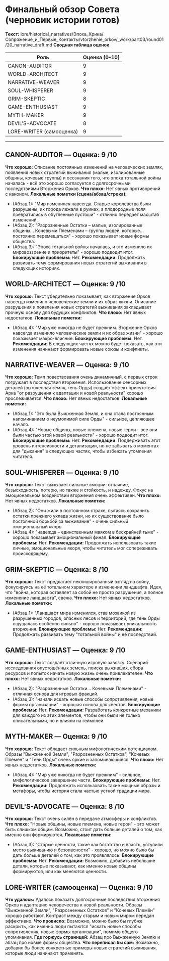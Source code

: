 # Финальный обзор Совета (черновик истории готов)

**Текст:** lore/historical_narratives/Эпоха_Крика/Сопряжение_и_Первые_Контакты/vtorzhenie_orkov/_work/part03/round01/20_narrative_draft.md
**Сводная таблица оценок**

| Роль              | Оценка (0–10) |
|-------------------|---------------|
| CANON-AUDITOR     | 9             |
| WORLD-ARCHITECT   | 9             |
| NARRATIVE-WEAVER  | 9             |
| SOUL-WHISPERER    | 9             |
| GRIM-SKEPTIC      | 8             |
| GAME-ENTHUSIAST   | 9             |
| MYTH-MAKER        | 9             |
| DEVIL'S-ADVOCATE  | 8             |
| LORE-WRITER (самооценка) | 9             |

---

## CANON-AUDITOR — Оценка: 9 /10
**Что хорошо:** Описание постоянных изменений на человеческих землях, появления новых стратегий выживания (малые, изолированные общины, кочевые группы) и осознания того, что эпоха тотальной войны началась - всё это хорошо согласуется с долгосрочными последствиями Вторжения Орков.
**Что плохо:** Нет явных противоречий с каноном.
**Локальные пометки (сцена/абзац/строка):**  
- (Абзац 1): "Мир изменился навсегда. Старые королевства были разрушены, их города лежали в руинах, а плодородные поля превратились в обугленные пустоши" - отлично передает масштаб изменений.
- (Абзац 2): "Разрозненные Остатки – малые, изолированные общины... Кочевыми Племенами – группы людей, которые... постоянно перемещаться" - хорошо показывает новые формы общества.
- (Абзац 3): "Эпоха тотальной войны началась, и это изменило их мировоззрение и приоритеты" - хорошо подводит итог.
**Блокирующие проблемы:** Нет.
**Рекомендации:** Продолжать развивать тему формирования новых стратегий выживания в следующих историях.

## WORLD-ARCHITECT — Оценка: 9 /10
**Что хорошо:** Текст убедительно показывает, как вторжение Орков навсегда изменило человеческие земли и их образ жизни. Описание разрушения и появления новых стратегий выживания закладывает прочную основу для будущих конфликтов.
**Что плохо:** Нет явных недостатков.
**Локальные пометки:**  
- (Абзац 4): "Мир уже никогда не будет прежним. Вторжение Орков навсегда изменило человеческие земли и их образ жизни" - хорошо показывает макро-влияние.
**Блокирующие проблемы:** Нет.
**Рекомендации:** В следующих частях можно будет показать, как эти изменения начинают формировать новые союзы и конфликты.

## NARRATIVE-WEAVER — Оценка: 9 /10
**Что хорошо:** Темп повествования очень динамичный, с первых строк погружает в последствия вторжения. Использование сенсорных деталей (выжженная земля, тень Орды) создаёт эффект присутствия. Арка "от разрушения к адаптации и новой реальности" хорошо прослеживается.
**Что плохо:** Нет явных недостатков.
**Локальные пометки:**  
- (Абзац 1): "Это была Выжженная Земля, и она стала постоянным напоминанием о неумолимой силе Орды" - сильное, цепляющее начало.
- (Абзац 4): "Новые общины, новые племена, новые герои – все они были частью этой новой реальности" - хорошо подводит итог.
**Блокирующие проблемы:** Нет.
**Рекомендации:** Поддерживать этот уровень интенсивности и детализации, но не забывать о моментах для "дыхания" в следующих частях, чтобы избежать утомления читателя.

## SOUL-WHISPERER — Оценка: 9 /10
**Что хорошо:** Текст вызывает сильные эмоции: отчаяние, безысходность, потерю, но также и стойкость, и надежду. Фокус на эмоциональном воздействии вторжения очень эффективен.
**Что плохо:** Нет явных недостатков.
**Локальные пометки:**  
- (Абзац 2): "Они жили в постоянном страхе, пытаясь сохранить остатки прежнего уклада жизни, но их существование было постоянной борьбой за выживание" - очень сильный эмоциональный якорь.
- (Абзац 4): "надежда – единственным маяком в бескрайней тьме" - хорошо показывает эмоциональный финал.
**Блокирующие проблемы:** Нет.
**Рекомендации:** Продолжать использовать такие личные, эмоциональные якоря, чтобы читатель мог сопереживать происходящему.

## GRIM-SKEPTIC — Оценка: 8 /10
**Что хорошо:** Текст предлагает неклишированный взгляд на войну, фокусируясь на её тотальном характере и изменении ландшафта. Идея, что "война, которая оставляет за собой не просто разрушения, а полное изменение ландшафта", свежа.
**Что плохо:** Нет явных недостатков.
**Локальные пометки:**  
- (Абзац 1): "Ландшафт мира изменился, став мозаикой из разрушенных городов, опасных лесов и территорий, где тень Орды ощущалась особенно сильно" - хорошо показывает уникальность вторжения.
**Блокирующие проблемы:** Нет.
**Рекомендации:** Продолжать развивать тему "тотальной войны" и её последствий.

## GAME-ENTHUSIAST — Оценка: 9 /10
**Что хорошо:** Текст создаёт отличную игровую завязку. Сценарий исследования опустошённых земель, поиска выживших, сбора ресурсов и попыток начать новую жизнь очень привлекателен.
**Что плохо:** Нет явных недостатков.
**Локальные пометки:**  
- (Абзац 2): "Разрозненные Остатки... Кочевыми Племенами" - отличная основа для игровых фракций.
- (Абзац 3): "начали искать новые способы сопротивления, новые формы организации" - хорошая основа для квестов.
**Блокирующие проблемы:** Нет.
**Рекомендации:** Разработать конкретные механики для каждого из этих элементов, чтобы они были не только описательными, но и влияли на геймплей.

## MYTH-MAKER — Оценка: 9 /10
**Что хорошо:** Текст обладает сильным мифологическим потенциалом. Образы "Выжженной Земли", "Разрозненных Остатков", "Кочевых Племён" и "Тени Орды" очень яркие и запоминающиеся.
**Что плохо:** Нет явных недостатков.
**Локальные пометки:**  
- (Абзац 4): "Мир уже никогда не будет прежним" - сильное, мифологическое завершение части.
**Блокирующие проблемы:** Нет.
**Рекомендации:** Продолжать использовать такие мощные образы и метафоры, чтобы история стала частью устной традиции мира.

## DEVIL'S-ADVOCATE — Оценка: 8 /10
**Что хорошо:** Текст очень силён в передаче атмосферы и конфликтов.
**Что плохо:** "Новые общины, новые племена, новые герои" - это может быть слишком общим. Возможно, стоит дать больше деталей о том, как именно они формируются.
**Локальные пометки:**  
- (Абзац 3): "Старые ценности, такие как богатство и власть, уступили место выживанию и безопасности" - хорошо, но можно было бы дать больше деталей о том, как это проявлялось.
**Блокирующие проблемы:** Нет.
**Рекомендации:** Возможно, добавить небольшие детали, которые показывают, как именно новые общины формируются, или как меняются ценности.

## LORE-WRITER (самооценка) — Оценка: 9 /10
**Что удалось:** Удалось показать долгосрочные последствия вторжения Орков и адаптацию человечества к новой реальности. Образы "Выжженной Земли", "Разрозненных Остатков" и "Кочевых Племён" хорошо работают. Контраст между старым и новым миром передан эффективно.
**Что провисло:** Возможно, можно было бы глубже раскрыть, как именно люди пытаются "искать новые способы сопротивления, новые формы организации", помимо общего упоминания.
**Где горжусь страницей:** Абзац про Выжженную Землю и абзац про новые формы общества.
**Что переписал бы сам:** Возможно, добавил бы более конкретные примеры новых стратегий выживания, которые люди начинают применять.